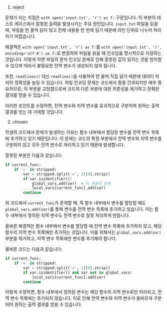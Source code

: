 1. reject

문제가 되는 지점은 `with open('input.txt', 'r') as f:` 구문입니다. 이 부분이 테스트 케이스에서 잘못된 출력을 발생시키는 주요 원인입니다. `input.txt` 파일을 읽을 때, 파일을 한 줄씩 읽지 않고 전체 내용을 한 번에 읽기 때문에 라인 단위로 나누어 처리하기 어렵습니다.

해결책은 `with open('input.txt', 'r') as f:`를 `with open('input.txt', 'r', encoding='utf-8') as f:`로 변경하여 파일을 읽을 때 인코딩을 명시적으로 지정하는 것입니다. 이렇게 하면 파일의 문자 인코딩 문제로 인해 잘못된 값이 읽히는 것을 방지할 수 있으며 따라서 불필요한 전역 변수가 생성되지 않게 됩니다. 

또한, `readlines()` 대신 `readline()`을 사용하여 한 줄씩 직접 읽기 때문에 데이터 처리의 정확성을 높일 수 있습니다. 파일 인코딩 문제는 코드에서 종종 간과되지만 매우 중요하므로, 이 부분을 교정함으로써 코드의 다른 부분에 대한 의존성을 제거하고 정확한 결과를 얻을 수 있습니다.

이러한 포인트를 수정하면, 전역 변수와 지역 변수를 효과적으로 구분하여 원하는 출력 결과를 얻는 데 기여할 것입니다.

2. chosen

학생의 코드에서 문제가 발생하는 이유는 함수 내부에서 할당된 변수를 전역 변수 목록에 추가하고 있기 때문입니다. 이 문제는 코드의 특정 부분에서 전역 변수와 지역 변수를 구분하지 않고 모두 전역 변수로 처리하고 있기 때문에 발생합니다.

잘못된 부분은 다음과 같습니다:

```python
if current_func:
    if '=' in stripped:
        var = stripped.split('=', 1)[0].strip()
        if var.isidentifier():
            global_vars.add(var)  # 이 부분이 문제
            local_vars[current_func].add(var)
        continue
```

위 코드에서 `current_func`가 존재할 때, 즉 함수 내부에서 변수를 할당할 때도 `global_vars.add(var)`를 통해 변수를 전역 변수 목록에 추가하고 있습니다. 이는 함수 내부에서 정의된 지역 변수도 전역 변수로 잘못 처리하게 만듭니다.

올바른 해결책은 함수 내부에서 변수를 할당할 때 전역 변수 목록에 추가하지 않고, 해당 함수의 지역 변수 목록에만 추가하는 것입니다. 이를 위해서는 `global_vars.add(var)` 부분을 제거하고, 지역 변수 목록에만 변수를 추가해야 합니다.

올바른 코드는 다음과 같습니다:

```python
if current_func:
    if '=' in stripped:
        var = stripped.split('=', 1)[0].strip()
        if var.isidentifier() and var not in global_vars:
            local_vars[current_func].add(var)
        continue
```

이렇게 수정하면, 함수 내부에서 정의된 변수는 해당 함수의 지역 변수로만 처리되고, 전역 변수 목록에는 추가되지 않습니다. 이로 인해 전역 변수와 지역 변수가 올바르게 구분되어 원하는 출력 결과를 얻을 수 있습니다.
